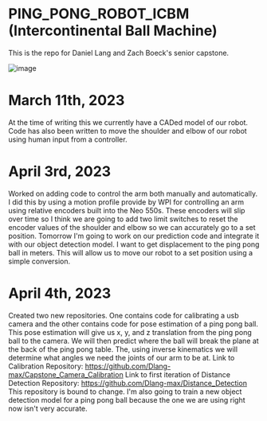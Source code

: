 # PING_PONG_ROBOT_ICBM (Intercontinental Ball Machine)

This is the repo for Daniel Lang and Zach Boeck's senior capstone. 




![image](https://user-images.githubusercontent.com/59770928/224519787-24003ce6-15b4-4854-8212-5fde6178273f.png)


# March 11th, 2023

  At the time of writing this we currently have a CADed model of our robot. 
Code has also been written to move the shoulder and elbow of our robot using human input from a controller.

# April 3rd, 2023

  Worked on adding code to control the arm both manually and automatically. I did this by using a motion profile 
provide by WPI for controlling an arm using relative encoders built into the Neo 550s. These encoders will slip
over time so I think we are going to add two limit switches to reset the encoder values of the shoulder and elbow
so we can accurately go to a set position. Tomorrow I'm going to work on our prediction code and integrate it with
our object detection model. I want to get displacement to the ping pong ball in meters. This will allow us to move our 
robot to a set position using a simple conversion. 

# April 4th, 2023

  Created two new repositories. One contains code for calibrating a usb camera and the other contains code for pose
 estimation of a ping pong ball. This pose estimation will give us x, y, and z translation from the ping pong ball to
 the camera. We will then predict where the ball will break the plane at the back of the ping pong table. The, using 
 inverse kinematics we will determine what angles we need the joints of our arm to be at. Link to Calibration Repository:
 https://github.com/Dlang-max/Capstone_Camera_Calibration Link to first iteration of Distance Detection Repository: 
 https://github.com/Dlang-max/Distance_Detection This repository is bound to change. I'm also going to train a new object
 detection model for a ping pong ball because the one we are using right now isn't very accurate. 
 


